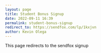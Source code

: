 ```yaml
--- 
layout: page
title: Student Bonus Signup
date: 2022-09-11 16:39
permalink: student-bonus-signup
redirect_to: https://sendfox.com/lp/1kxjvn 
author: Kevin Olega 
--- 
```

This page redirects to the sendfox signup